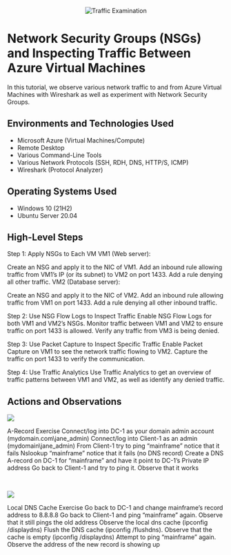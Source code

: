 <p align="center">
<img src="https://i.imgur.com/Ua7udoS.png" alt="Traffic Examination"/>
</p>

<h1>Network Security Groups (NSGs) and Inspecting Traffic Between Azure Virtual Machines</h1>
In this tutorial, we observe various network traffic to and from Azure Virtual Machines with Wireshark as well as experiment with Network Security Groups. <br />


<h2>Environments and Technologies Used</h2>

- Microsoft Azure (Virtual Machines/Compute)
- Remote Desktop
- Various Command-Line Tools
- Various Network Protocols (SSH, RDH, DNS, HTTP/S, ICMP)
- Wireshark (Protocol Analyzer)

<h2>Operating Systems Used </h2>

- Windows 10 (21H2)
- Ubuntu Server 20.04

<h2>High-Level Steps</h2>

Step 1: Apply NSGs to Each VM
VM1 (Web server):

Create an NSG and apply it to the NIC of VM1.
Add an inbound rule allowing traffic from VM1’s IP (or its subnet) to VM2 on port 1433.
Add a rule denying all other traffic.
VM2 (Database server):

Create an NSG and apply it to the NIC of VM2.
Add an inbound rule allowing traffic from VM1 on port 1433.
Add a rule denying all other inbound traffic.

Step 2: Use NSG Flow Logs to Inspect Traffic
Enable NSG Flow Logs for both VM1 and VM2’s NSGs.
Monitor traffic between VM1 and VM2 to ensure traffic on port 1433 is allowed.
Verify any traffic from VM3 is being denied.

Step 3: Use Packet Capture to Inspect Specific Traffic
Enable Packet Capture on VM1 to see the network traffic flowing to VM2.
Capture the traffic on port 1433 to verify the communication.

Step 4: Use Traffic Analytics
Use Traffic Analytics to get an overview of traffic patterns between VM1 and VM2, as well as identify any denied traffic.

<h2>Actions and Observations</h2>

<p>
<img src="https://i.imgur.com/LOEJ5JD.jpeg"/>
</p>
<p>
A-Record Exercise
Connect/log into DC-1 as your domain admin account (mydomain.com\jane_admin)
Connect/log into Client-1 as an admin (mydomain\jane_admin)
From Client-1 try to ping “mainframe” notice that it fails
Nslookup “mainframe” notice that it fails (no DNS record)
Create a DNS A-record on DC-1 for “mainframe” and have it point to DC-1’s Private IP address
Go back to Client-1 and try to ping it. Observe that it works


</p>
<br />

<p>
<img src="https://i.imgur.com/6zA1Aij.jpeg"/>
</p>
<p>
Local DNS Cache Exercise
Go back to DC-1 and change mainframe’s record address to 8.8.8.8
Go back to Client-1 and ping “mainframe” again. Observe that it still pings the old address
Observe the local dns cache (ipconfig /displaydns)
Flush the DNS cache (ipconfig /flushdns).
Observe that the cache is empty (ipconfig /displaydns)
Attempt to ping “mainframe” again. Observe the address of the new record is showing up

</p>
<br />

